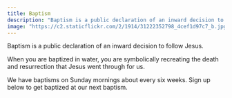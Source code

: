 ```yaml
---
title: Baptism
description: "Baptism is a public declaration of an inward decision to follow Jesus. Sign up to get baptized today."
image: "https://c2.staticflickr.com/2/1914/31222352798_4cef1d97c7_b.jpg"
---
```


Baptism is a public declaration of an inward decision to follow Jesus.

When you are baptized in water, you are symbolically recreating the death and resurrection that Jesus went through for us.

We have baptisms on Sunday mornings about every six weeks. Sign up below to get baptized at our next baptism.
